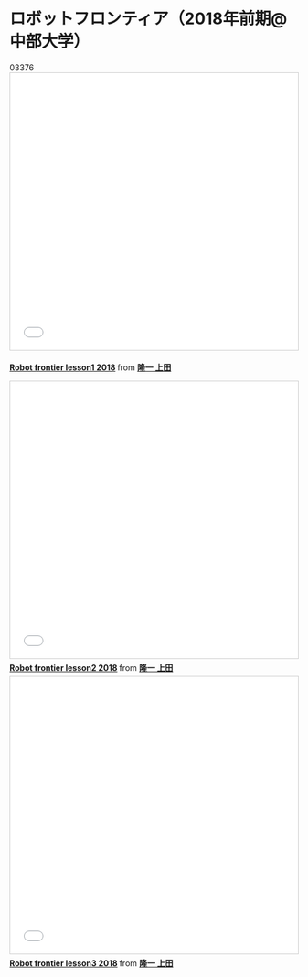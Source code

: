 # ロボットフロンティア（2018年前期\@中部大学）
03376 <iframe src="//www.slideshare.net/slideshow/embed_code/key/tWiZD7YnCQYrSZ" width="595" height="485" frameborder="0" marginwidth="0" marginheight="0" scrolling="no" style="border:1px solid #CCC; border-width:1px; margin-bottom:5px; max-width: 100%;" allowfullscreen> </iframe> <div style="margin-bottom:5px"> <strong> <a href="//www.slideshare.net/ryuichiueda/robot-frontier-lesson1-2018-94173060" title="Robot frontier lesson1 2018" target="_blank">Robot frontier lesson1 2018</a> </strong> from <strong><a href="https://www.slideshare.net/ryuichiueda" target="_blank">隆一 上田</a></strong> </div>

<iframe src="//www.slideshare.net/slideshow/embed_code/key/iAgroYjgpSfpy" width="595" height="485" frameborder="0" marginwidth="0" marginheight="0" scrolling="no" style="border:1px solid #CCC; border-width:1px; margin-bottom:5px; max-width: 100%;" allowfullscreen> </iframe> <div style="margin-bottom:5px"> <strong> <a href="//www.slideshare.net/ryuichiueda/robot-frontier-lesson2-2018" title="Robot frontier lesson2 2018" target="_blank">Robot frontier lesson2 2018</a> </strong> from <strong><a href="https://www.slideshare.net/ryuichiueda" target="_blank">隆一 上田</a></strong> </div>

<iframe src="//www.slideshare.net/slideshow/embed_code/key/5NYwgv2h4JtET3" width="595" height="485" frameborder="0" marginwidth="0" marginheight="0" scrolling="no" style="border:1px solid #CCC; border-width:1px; margin-bottom:5px; max-width: 100%;" allowfullscreen> </iframe> <div style="margin-bottom:5px"> <strong> <a href="//www.slideshare.net/ryuichiueda/robot-frontier-lesson3-2018" title="Robot frontier lesson3 2018" target="_blank">Robot frontier lesson3 2018</a> </strong> from <strong><a href="//www.slideshare.net/ryuichiueda" target="_blank">隆一 上田</a></strong> </div>
